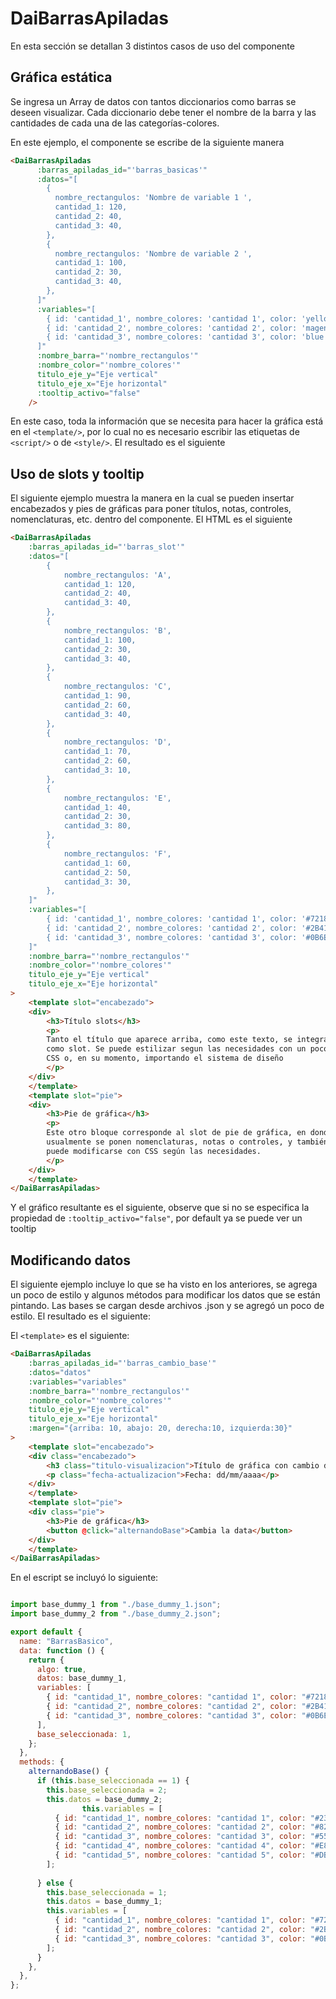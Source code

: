 
# DaiBarrasApiladas

En esta sección se detallan 3 distintos casos de uso del componente

## Gráfica estática
Se ingresa un Array de datos con tantos diccionarios como barras se deseen visualizar. Cada diccionario debe tener el nombre de la barra y las cantidades de cada una de las categorías-colores.

En este ejemplo, el componente se escribe de la siguiente manera 

```HTML 
<DaiBarrasApiladas
      :barras_apiladas_id="'barras_basicas'"
      :datos="[
        {
          nombre_rectangulos: 'Nombre de variable 1 ',
          cantidad_1: 120,
          cantidad_2: 40,
          cantidad_3: 40,
        },
        {
          nombre_rectangulos: 'Nombre de variable 2 ',
          cantidad_1: 100,
          cantidad_2: 30,
          cantidad_3: 40,
        },
      ]"
      :variables="[
        { id: 'cantidad_1', nombre_colores: 'cantidad 1', color: 'yellow' },
        { id: 'cantidad_2', nombre_colores: 'cantidad 2', color: 'magenta' },
        { id: 'cantidad_3', nombre_colores: 'cantidad 3', color: 'blue' },
      ]"
      :nombre_barra="'nombre_rectangulos'"
      :nombre_color="'nombre_colores'"
      titulo_eje_y="Eje vertical"
      titulo_eje_x="Eje horizontal"
      :tooltip_activo="false"
    />
```

En este caso, toda la información que se necesita para hacer la gráfica está en el `<template/>`, por  lo cual no es necesario escribir las etiquetas de `<script/>` o de `<style/>`. El resultado es el siguiente

<barras-apiladas-ejemplo-basico/>

## Uso de slots y tooltip

El siguiente ejemplo muestra la manera en la cual se pueden insertar encabezados y pies de gráficas para poner títulos, notas, controles, nomenclaturas, etc. dentro del componente. El HTML es el siguiente

```HTML
<DaiBarrasApiladas
    :barras_apiladas_id="'barras_slot'"
    :datos="[
        {
            nombre_rectangulos: 'A',
            cantidad_1: 120,
            cantidad_2: 40,
            cantidad_3: 40,
        },
        {
            nombre_rectangulos: 'B',
            cantidad_1: 100,
            cantidad_2: 30,
            cantidad_3: 40,
        },
        {
            nombre_rectangulos: 'C',
            cantidad_1: 90,
            cantidad_2: 60,
            cantidad_3: 40,
        },
        {
            nombre_rectangulos: 'D',
            cantidad_1: 70,
            cantidad_2: 60,
            cantidad_3: 10,
        },
        {
            nombre_rectangulos: 'E',
            cantidad_1: 40,
            cantidad_2: 30,
            cantidad_3: 80,
        },
        {
            nombre_rectangulos: 'F',
            cantidad_1: 60,
            cantidad_2: 50,
            cantidad_3: 30,
        },
    ]"
    :variables="[
        { id: 'cantidad_1', nombre_colores: 'cantidad 1', color: '#721817' },
        { id: 'cantidad_2', nombre_colores: 'cantidad 2', color: '#2B4162' },
        { id: 'cantidad_3', nombre_colores: 'cantidad 3', color: '#0B6E4F' },
    ]"
    :nombre_barra="'nombre_rectangulos'"
    :nombre_color="'nombre_colores'"
    titulo_eje_y="Eje vertical"
    titulo_eje_x="Eje horizontal"
>
    <template slot="encabezado">
    <div>
        <h3>Título slots</h3>
        <p>
        Tanto el título que aparece arriba, como este texto, se integran
        como slot. Se puede estilizar segun las necesidades con un poco de
        CSS o, en su momento, importando el sistema de diseño
        </p>
    </div>
    </template>
    <template slot="pie">
    <div>
        <h3>Pie de gráfica</h3>
        <p>
        Este otro bloque corresponde al slot de pie de gráfica, en donde
        usualmente se ponen nomenclaturas, notas o controles, y también
        puede modificarse con CSS según las necesidades.
        </p>
    </div>
    </template>
</DaiBarrasApiladas>
```

Y el gráfico resultante es el siguiente, observe que si no se especifica la propiedad de `:tooltip_activo="false"`, por default ya se puede ver un tooltip


<barras-apiladas-ejemplo-slots-tooltip/>

## Modificando datos

El siguiente ejemplo incluye lo que se ha visto en los anteriores, se agrega un poco de estilo y algunos métodos para modificar los datos que se están pintando. Las bases se cargan desde archivos .json y se agregó un poco de estilo. El resultado es el siguiente:

<barras-apiladas-ejemplo-cambiando-base/>


El `<template>` es el siguiente:

```HTML
<DaiBarrasApiladas
    :barras_apiladas_id="'barras_cambio_base'"
    :datos="datos"
    :variables="variables"
    :nombre_barra="'nombre_rectangulos'"
    :nombre_color="'nombre_colores'"
    titulo_eje_y="Eje vertical"
    titulo_eje_x="Eje horizontal"
    :margen="{arriba: 10, abajo: 20, derecha:10, izquierda:30}"
>
    <template slot="encabezado">
    <div class="encabezado">
        <h3 class="titulo-visualizacion">Título de gráfica con cambio de datos</h3>
        <p class="fecha-actualizacion">Fecha: dd/mm/aaaa</p>
    </div>
    </template>
    <template slot="pie">
    <div class="pie">
        <h3>Pie de gráfica</h3>
        <button @click="alternandoBase">Cambia la data</button>
    </div>
    </template>
</DaiBarrasApiladas>
```

En el escript se incluyó lo siguiente: 

``` Javascript

import base_dummy_1 from "./base_dummy_1.json";
import base_dummy_2 from "./base_dummy_2.json";

export default {
  name: "BarrasBasico",
  data: function () {
    return {
      algo: true,
      datos: base_dummy_1,
      variables: [
        { id: "cantidad_1", nombre_colores: "cantidad 1", color: "#721817" },
        { id: "cantidad_2", nombre_colores: "cantidad 2", color: "#2B4162" },
        { id: "cantidad_3", nombre_colores: "cantidad 3", color: "#0B6E4F" },
      ],
      base_seleccionada: 1,
    };
  },
  methods: {
    alternandoBase() {
      if (this.base_seleccionada == 1) {
        this.base_seleccionada = 2;
        this.datos = base_dummy_2;
				this.variables = [
          { id: "cantidad_1", nombre_colores: "cantidad 1", color: "#231123" },
          { id: "cantidad_2", nombre_colores: "cantidad 2", color: "#82204A" },
          { id: "cantidad_3", nombre_colores: "cantidad 3", color: "#558C8C" },
		  { id: "cantidad_4", nombre_colores: "cantidad 4", color: "#E8DB7D" },
          { id: "cantidad_5", nombre_colores: "cantidad 5", color: "#DBC2CF" }
        ];
				
      } else {
        this.base_seleccionada = 1;
        this.datos = base_dummy_1;
        this.variables = [
          { id: "cantidad_1", nombre_colores: "cantidad 1", color: "#721817" },
          { id: "cantidad_2", nombre_colores: "cantidad 2", color: "#2B4162" },
          { id: "cantidad_3", nombre_colores: "cantidad 3", color: "#0B6E4F" }
        ];
      }
    },
  },
};
```